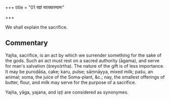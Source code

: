 +++
title = "01 यज्ञं व्याख्यास्यामः"

+++

We shall explain the sacrifice.

## Commentary

Yajña, sacrifice, is an act by which we surrender something for the sake of the gods. Such an act must rest on a sacred authority (āgama), and serve for man's salvation (śreyoऽrtha). The nature of the gift is of less importance. It may be puroḍāśa, cake; karu, pulse; sāṃnāyya, mixed milk; paśu, an animal; soma, the juice of the Soma-plant, &c.; nay, the smallest offerings of butter, flour, and milk may serve for the purpose of a sacrifice.

Yajña, yāga, yajana, and iṣṭi are considered as synonymes.


